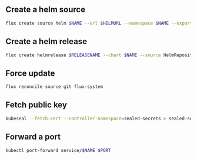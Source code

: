 ## Create a helm source

```bash
flux create source helm $NAME --url $HELMURL --namespace $NAME --export
```

## Create a helm release

```bash
flux create helmrelease $RELEASENAME --chart $NAME --source HelmRepository/$NAME --chart-version $VERSION --namespace $NAME --export
```

## Force update

```bash
flux reconcile source git flux-system
```

## Fetch public key

```bash
kubeseal --fetch-cert --controller-namespace=sealed-secrets > sealed-secrets-public-key.pem
```

## Forward a port

```bash
kubectl port-forward service/$NAME $PORT
```
